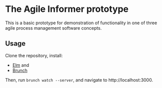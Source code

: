 # The Agile Informer prototype

This is a basic prototype for demonstration of functionality in one of three
agile process management software concepts.

## Usage

Clone the repository, install:

- [Elm](http://elm-lang.org/install) and
- [Brunch](http://brunch.io)
    
Then, run `brunch watch --server`, and navigate to http://localhost:3000.
